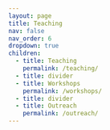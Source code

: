 ```yaml
---
layout: page
title: Teaching
nav: false
nav_order: 6
dropdown: true
children:
  - title: Teaching
    permalink: /teaching/
  - title: divider
  - title: Workshops
    permalink: /workshops/
  - title: divider
  - title: Outreach
    permalink: /outreach/
---
```


